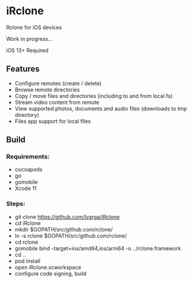 # iRclone
Rclone for iOS devices

Work in progress...

iOS 13+ Required

## Features
- Configure remotes (create / delete)
- Browse remote directories
- Copy / move files and directories (including to and from local fs)
- Stream video content from remote
- View supported photos, documents and audio files (downloads to tmp directory)
- Files app support for local files
## Build
### Requirements:
- cocoapods
- go
- gomobile
- Xcode 11
### Steps:
- git clone https://github.com/lvarga/iRclone
- cd iRclone
- mkdir $GOPATH/src/github.com/rclone/
- ln -s rclone $GOPATH/src/github.com/rclone/
- cd rclone
- gomobile bind -target=ios/amd64,ios/arm64 -o ../rclone.framework
- cd ..
- pod install
- open iRclone.xcworkspace
- configure code signing, build
